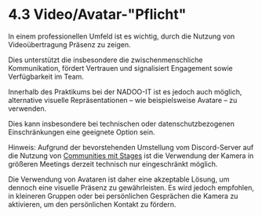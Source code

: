 # 4.3 Video/Avatar-"Pflicht"

In einem professionellen Umfeld ist es wichtig, durch die Nutzung von Videoübertragung Präsenz zu zeigen.

Dies unterstützt die insbesondere die zwischenmenschliche Kommunikation, fördert Vertrauen und signalisiert Engagement sowie Verfügbarkeit im Team.

Innerhalb des Praktikums bei der NADOO-IT ist es jedoch auch möglich, alternative visuelle Repräsentationen – wie beispielsweise Avatare – zu verwenden.

Dies kann insbesondere bei technischen oder datenschutzbezogenen Einschränkungen eine geeignete Option sein.

Hinweis: Aufgrund der bevorstehenden Umstellung vom Discord-Server auf die Nutzung von [Communities mit Stages](https://github.com/NADOOIT/NADOO-Launchpad/issues/1187) ist die Verwendung der Kamera in größeren Meetings derzeit technisch nur eingeschränkt möglich.

Die Verwendung von Avataren ist daher eine akzeptable Lösung, um dennoch eine visuelle Präsenz zu gewährleisten. Es wird jedoch empfohlen, in kleineren Gruppen oder bei persönlichen Gesprächen die Kamera zu aktivieren, um den persönlichen Kontakt zu fördern.
